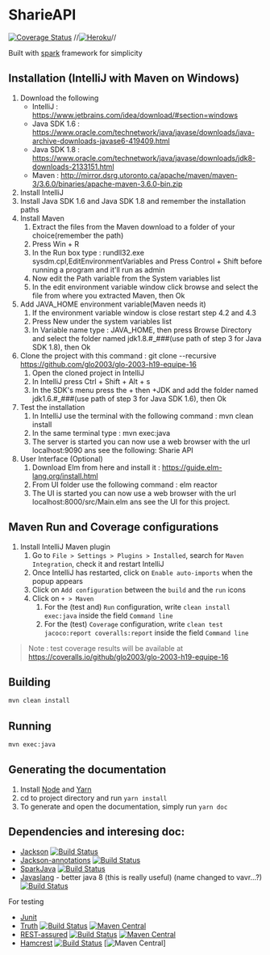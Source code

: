 # SharieAPI

[![Coverage Status](https://coveralls.io/repos/github/glo2003/glo-2003-h19-equipe-16/badge.svg?branch=master&t=f30cuN)](https://coveralls.io/github/glo2003/glo-2003-h19-equipe-16?branch=master)
//[![Heroku](https://heroku-badge.herokuapp.com/?app=thawing-reef-71512&svg=1)](https://thawing-reef-71512.herokuapp.com/)//

Built with [spark](http://sparkjava.com/) framework for simplicity

## Installation (IntelliJ with Maven on Windows)

1. Download the following
    * IntelliJ : https://www.jetbrains.com/idea/download/#section=windows
    * Java SDK 1.6 : https://www.oracle.com/technetwork/java/javase/downloads/java-archive-downloads-javase6-419409.html
    * Java SDK 1.8 : https://www.oracle.com/technetwork/java/javase/downloads/jdk8-downloads-2133151.html
    * Maven : http://mirror.dsrg.utoronto.ca/apache/maven/maven-3/3.6.0/binaries/apache-maven-3.6.0-bin.zip
2. Install IntelliJ
3. Install Java SDK 1.6 and Java SDK 1.8 and remember the installation paths
4. Install Maven
    1. Extract the files from the Maven download to a folder of your choice(remember the path)
    2. Press Win + R
    3. In the Run box type : rundll32.exe sysdm.cpl,EditEnvironmentVariables
and Press Control + Shift before running a program and it'll run as admin
    4. Now edit the Path variable from the System variables list
    5. In the edit environment variable window click browse and select the file from where you extracted Maven, then Ok
5. Add JAVA_HOME environment variable(Maven needs it)
    1. If the environment variable window is close restart step 4.2 and 4.3
    2. Press New under the system variables list
    3. In Variable name type : JAVA_HOME, then press Browse Directory and select the folder named jdk1.8.#_###(use path of step 3 for Java SDK 1.8), then Ok
6. Clone the project with this command : git clone --recursive https://github.com/glo2003/glo-2003-h19-equipe-16
    1. Open the cloned project in IntelliJ
    2. In IntelliJ press Ctrl + Shift + Alt + s
    3. In the SDK's menu press the + then +JDK and add the folder named jdk1.6.#_###(use path of step 3 for Java SDK 1.6), then Ok
8. Test the installation
    1. In IntelliJ use the terminal with the following command : mvn clean install
    2. In the same terminal type : mvn exec:java
    3. The server is started you can now use a web browser with the url localhost:9090 ans see the following: Sharie API
9.  User Interface (Optional)
    1. Download Elm from here and install it : https://guide.elm-lang.org/install.html
    2. From UI folder use the following command : elm reactor
    3. The UI is started you can now use a web browser with the url localhost:8000/src/Main.elm ans see the UI for this project.

## Maven Run and Coverage configurations

1. Install IntelliJ Maven plugin
    1. Go to `File > Settings > Plugins > Installed`, search for `Maven Integration`, check it and restart IntelliJ
    2. Once IntelliJ has restarted, click on `Enable auto-imports` when the popup appears
    3. Click on `Add configuration` between the `build` and the `run` icons
    4. Click on `+ > Maven`
        1. For the (test and) `Run` configuration, write `clean install exec:java` inside the field `Command line`
        2. For the (test) `Coverage` configuration, write `clean test jacoco:report coveralls:report` inside the field `Command line`

> Note : test coverage results will be available at https://coveralls.io/github/glo2003/glo-2003-h19-equipe-16

## Building

```bash
mvn clean install
```

## Running

```bash
mvn exec:java
```

## Generating the documentation

1. Install [Node](https://nodejs.org) and [Yarn](https://yarnpkg.com)
2. cd to project directory and run `yarn install`
3. To generate and open the documentation, simply run `yarn doc`

## Dependencies and interesing doc:

- [Jackson](http://wiki.fasterxml.com/JacksonHome) [![Build Status](https://travis-ci.org/FasterXML/jackson-core.svg?branch=master)](https://travis-ci.org/FasterXML/jackson-core)
- [Jackson-annotations](https://github.com/FasterXML/jackson-annotations) [![Build Status](https://travis-ci.org/FasterXML/jackson-annotations.svg?branch=master)](https://travis-ci.org/FasterXML/jackson-annotations)
- [SparkJava](http://sparkjava.com) [![Build Status](https://travis-ci.org/perwendel/spark.svg?branch=master)](https://travis-ci.org/perwendel/spark)
- [Javaslang](http://javaslang.com/) - better java 8 (this is really useful) (name changed to vavr...?) [![Build Status](https://travis-ci.org/vavr-io/vavr.svg?branch=master)](https://travis-ci.org/vavr-io/vavr)

For testing 

- [Junit](http://junit.org/)
- [Truth](https://google.github.io/truth/) [![Build Status](https://travis-ci.org/google/truth.svg?branch=master)](https://travis-ci.org/google/truth) [![Maven Central](https://maven-badges.herokuapp.com/maven-central/cz.jirutka.rsql/rsql-parser/badge.svg)](https://search.maven.org/artifact/com.google.truth/truth)
- [REST-assured](http://rest-assured.io/) [![Build Status](https://travis-ci.org/rest-assured/rest-assured.svg?branch=master)](https://travis-ci.org/rest-assured/rest-assured) [![Maven Central](https://maven-badges.herokuapp.com/maven-central/cz.jirutka.rsql/rsql-parser/badge.svg)](https://maven-badges.herokuapp.com/maven-central/io.rest-assured/rest-assured)
- [Hamcrest](http://hamcrest.org/JavaHamcrest/javadoc/2.1/) [![Build Status](https://travis-ci.org/hamcrest/JavaHamcrest.svg?branch=master)](https://travis-ci.org/hamcrest/JavaHamcrest) [![Maven Central](https://maven-badges.herokuapp.com/maven-central/g:org.hamcrest/org.hamcrest)]
